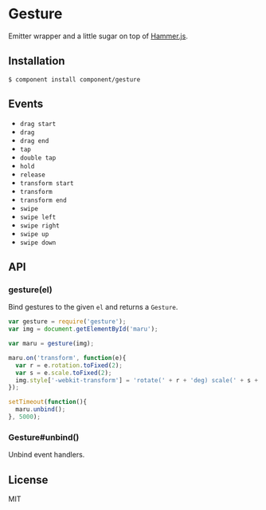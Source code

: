 
# Gesture

  Emitter wrapper and a little sugar on top of [Hammer.js](https://github.com/eightmedia/hammer.js).

## Installation

```
$ component install component/gesture
```

## Events

  - `drag start`
  - `drag`
  - `drag end`
  - `tap`
  - `double tap`
  - `hold`
  - `release`
  - `transform start`
  - `transform`
  - `transform end`
  - `swipe`
  - `swipe left`
  - `swipe right`
  - `swipe up`
  - `swipe down`

## API
  
### gesture(el)

  Bind gestures to the given `el` and returns a `Gesture`.

```js
var gesture = require('gesture');
var img = document.getElementById('maru');

var maru = gesture(img);

maru.on('transform', function(e){
  var r = e.rotation.toFixed(2);
  var s = e.scale.toFixed(2);
  img.style['-webkit-transform'] = 'rotate(' + r + 'deg) scale(' + s + ')';
});

setTimeout(function(){
  maru.unbind();
}, 5000);
```

### Gesture#unbind()

  Unbind event handlers.

## License

  MIT